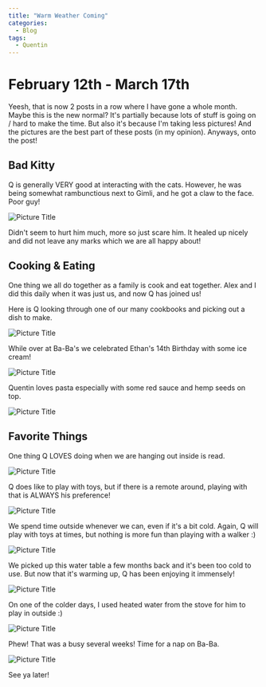 ```yaml
---
title: "Warm Weather Coming"
categories:
  - Blog
tags:
  - Quentin
---
```


# February 12th - March 17th

Yeesh, that is now 2 posts in a row where I have gone a whole month. Maybe this is the new normal? It's partially because lots of stuff is going on / hard to make the time. But also it's because I'm taking less pictures! And the pictures are the best part of these posts (in my opinion). Anyways, onto the post!

## Bad Kitty

Q is generally VERY good at interacting with the cats. However, he was being somewhat rambunctious next to Gimli, and he got a claw to the face. Poor guy!

![Picture Title](/assets/images/catscratch.jpg)

Didn't seem to hurt him much, more so just scare him. It healed up nicely and did not leave any marks which we are all happy about!

## Cooking & Eating

One thing we all do together as a family is cook and eat together. Alex and I did this daily when it was just us, and now Q has joined us!

Here is Q looking through one of our many cookbooks and picking out a dish to make.

![Picture Title](/assets/images/cookbook.jpg)

While over at Ba-Ba's we celebrated Ethan's 14th Birthday with some ice cream!

![Picture Title](/assets/images/icecream2.jpg)

Quentin loves pasta especially with some red sauce and hemp seeds on top.

![Picture Title](/assets/images/pastasauce.jpg)

## Favorite Things

One thing Q LOVES doing when we are hanging out inside is read.

![Picture Title](/assets/images/readingwithdad.jpg)

Q does like to play with toys, but if there is a remote around, playing with that is ALWAYS his preference!

![Picture Title](/assets/images/remote.jpg)

We spend time outside whenever we can, even if it's a bit cold. Again, Q will play with toys at times, but nothing is more fun than playing with a walker :)

![Picture Title](/assets/images/walker.jpg)

We picked up this water table a few months back and it's been too cold to use. But now that it's warming up, Q has been enjoying it immensely!

![Picture Title](/assets/images/watertable1.jpg)

On one of the colder days, I used heated water from the stove for him to play in outside :)

![Picture Title](/assets/images/watertable2.jpg)

Phew! That was a busy several weeks! Time for a nap on Ba-Ba.

![Picture Title](/assets/images/babaqsleep.jpg)

See ya later!
